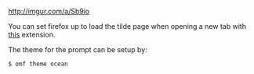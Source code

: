 http://imgur.com/a/Sb9io

You can set firefox up to load the tilde page when opening a new tab with [this](https://addons.mozilla.org/en-US/firefox/addon/new-tab-override/) extension.

The theme for the prompt can be setup by:

`$ omf theme ocean`
